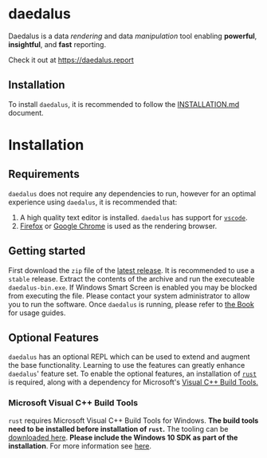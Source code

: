 # daedalus

Daedalus is a data _rendering_ and data _manipulation_ tool enabling **powerful**, **insightful**, and **fast** reporting.

Check it out at https://daedalus.report

## Installation

To install `daedalus`, it is recommended to follow the [INSTALLATION.md](./INSTALLATION.md) document.

# Installation

## Requirements
`daedalus` does not require any dependencies to run, however for an optimal experience
using `daedalus`, it is recommended that:
1. A high quality text editor is installed. `daedalus` has support for [`vscode`].
2. [Firefox] or [Google Chrome] is used as the rendering browser.

## Getting started
First download the `zip` file of the [latest
release](https://github.com/kdr-aus/daedalus/releases). It is recommended to use a
`stable` release. Extract the contents of the archive and run the executeable
`daedalus-bin.exe`. If Windows Smart Screen is enabled you may be blocked from executing
the file. Please contact your system administrator to allow you to run the software.
Once `daedalus` is running, please refer to [the Book](https://kdr-aus.github.io/daedalus/) for usage guides.

## Optional Features
`daedalus` has an optional REPL which can be used to extend and augment the base
functionality.
Learning to use the features can greatly enhance `daedalus`' feature set. To enable the
optional features, an installation of [`rust`] is required, along with a dependency for Microsoft's
[Visual C++ Build Tools.][build-tools]

### Microsoft Visual C++ Build Tools
`rust` requires Microsoft Visual C++ Build Tools for Windows. **The build tools need to be installed before installation of `rust`.** The tooling can be [downloaded
here][build-tools].
**Please include the Windows 10 SDK as part of the installation**. For more information see [here](https://www.rust-lang.org/tools/install).

[build-tools]: https://visualstudio.microsoft.com/downloads/#build-tools-for-visual-studio-2019
[`vscode`]: https://code.visualstudio.com/
[Firefox]: https://www.mozilla.org/en-US/firefox/new/
[Google Chrome]: https://www.google.com/chrome/
[`rust`]: https://www.rust-lang.org/
